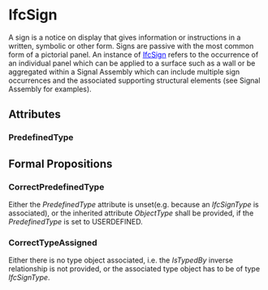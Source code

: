 # IfcSign

A sign is a notice on display that gives information or instructions in a written, symbolic or other form. Signs are passive with the most common form of a pictorial panel. An instance of [<font color="#0000ff"><u>IfcSign</u></font>]($element://{4BE0513F-EDAF-4911-92C7-421EA6CD62A3}) refers to the occurrence of an individual panel which can be applied to a surface such as a wall or be aggregated within a Signal Assembly which can include multiple sign occurrences and the associated supporting structural elements (see Signal Assembly for examples).

## Attributes

### PredefinedType


## Formal Propositions

### CorrectPredefinedType
Either the _PredefinedType_ attribute is unset(e.g. because an _IfcSignType_ is associated), or the inherited attribute _ObjectType_ shall be provided, if the _PredefinedType_ is set to USERDEFINED.

### CorrectTypeAssigned
Either there is no type object associated, i.e. the _IsTypedBy_ inverse relationship is not provided, or the associated type object has to be of type _IfcSignType_.
